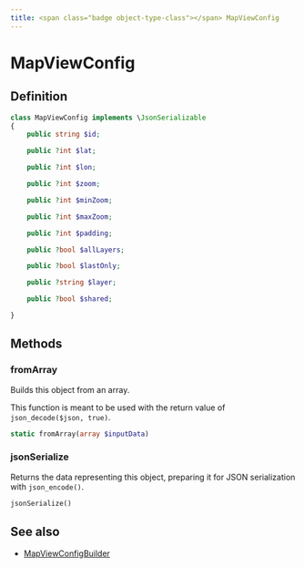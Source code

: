 ```yaml
---
title: <span class="badge object-type-class"></span> MapViewConfig
---
```

# <span class="badge object-type-class"></span> MapViewConfig

## Definition

```php
class MapViewConfig implements \JsonSerializable
{
    public string $id;

    public ?int $lat;

    public ?int $lon;

    public ?int $zoom;

    public ?int $minZoom;

    public ?int $maxZoom;

    public ?int $padding;

    public ?bool $allLayers;

    public ?bool $lastOnly;

    public ?string $layer;

    public ?bool $shared;

}
```
## Methods

### <span class="badge object-method"></span> fromArray

Builds this object from an array.

This function is meant to be used with the return value of `json_decode($json, true)`.

```php
static fromArray(array $inputData)
```

### <span class="badge object-method"></span> jsonSerialize

Returns the data representing this object, preparing it for JSON serialization with `json_encode()`.

```php
jsonSerialize()
```

## See also

 * <span class="badge builder"></span> [MapViewConfigBuilder](./builder-MapViewConfigBuilder.md)
